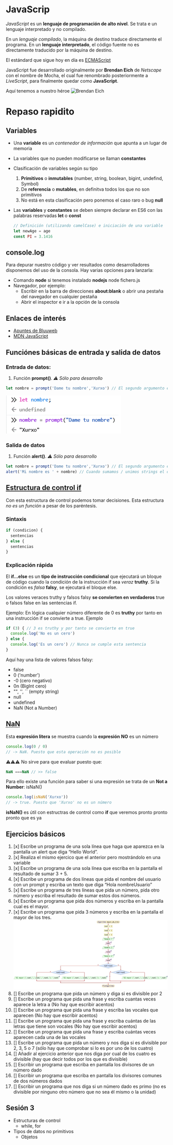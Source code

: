 # JavaScrip

_JavaScript_ es un __lenguaje de programación de alto nivel__. Se trata e un lenguaje interpretado y no compilado.

  En un _lenguaje compilado_, la máquina de destino traduce directamente el programa. En un __lenguaje interpretado__, el código fuente no es directamente traducido por la máquina de destino.

El estándard que sigue hoy en día es [ECMAScript](https://es.wikipedia.org/wiki/ECMAScript)

  JavaScript fue desarrollado originalmente por __Brendan Eich__ de _Netscape_ con el nombre de Mocha, el cual fue renombrado posteriormente a _LiveScript_, para finalmente quedar como __JavaScript__.

Aquí tenemos a nuestro héroe
![Brendan Eich](https://upload.wikimedia.org/wikipedia/commons/thumb/d/d1/Brendan_Eich_Mozilla_Foundation_official_photo.jpg/900px-Brendan_Eich_Mozilla_Foundation_official_photo.jpg)

# Repaso rapidito

## Variables

- Una __variable__ es un _contenedor de información_  que apunta a un lugar de memoria
- La variables que no pueden modificarse se llaman __constantes__
- Clasificación de variables según su tipo
  1. __Primitivos__ o __inmutables__ (number, string, boolean, bigint, undefind, Symbol)
  2. De __referencia__ o __mutables__, en definitva todos los que no son primitivos
  3. No está en esta clasificación pero ponemos el caso raro o bug __null__
- Las __variables__ y __constantes__ se deben siempre declarar en ES6 con las palabras reservadas __let__ o __const__

  ```js
  // Definición (utilizando camelCase) e iniciación de una variable
  let newAge = age
  const PI = 3.1416
  ```

## console.log

Para depurar nuestro código y ver resultados como desarrolladores disponemos del uso de la consola. Hay varias opciones para lanzarla: 
- Comando __node__ si tenemos instalado __nodejs__
    node fichero.js
- Navegador, por ejemplo:
    - Escribir en la barra de direcciones __about:blank__ o abrir una pestaña del navegador en cualquier pestaña
    - Abrir el inspector e ir a la opción de la consola

## Enlaces de interés

- [Apuntes de Bluuweb](https://bluuweb.dev/04-javascript/javascript.html)
- [MDN JavaScript](https://developer.mozilla.org/es/docs/Web/JavaScript/Guide)
## Funciónes básicas de entrada y salida de datos

### Entrada de datos:
  1. Función __prompt()__. _⚠️ Sólo para desarrollo_

```js
let nombre = prompt('Dame tu nombre','Xurxo') // El segundo argumento es opcional
```

![prompt()](/assets/prompt.gif)

### Salida de datos
  1. Función __alert()__. _⚠️ Sólo para desarrollo_

```js
let nombre = prompt('Dame tu nombre','Xurxo') // El segundo argumento es opcional
alert('Mi nombre es ' + nombre) // Cuando sumamos / unimos strings el operador + es de concatenación
```

## [Estructura de control if]((https://www.freecodecamp.org/espanol/news/javascript-if-else-y-if-then-sentencias-condicionales-en-js/))

Con esta estructura de control podemos tomar decisiones. Esta estructura _no es un función_ a pesar de los paréntesis.

### Sintaxis
    
```js
if (condicion) {
  sentencias
} else {
  sentencias
}
```

### Explicación rápida

El __if...else__ es un __tipo de instrucción condicional__ que ejecutará un bloque de código cuando la condición de la instrucción if sea _veraz_ __truthy__. Si la condición es _falsa_ __falsy__, se ejecutará el bloque else.

Los valores veraces truthy y falsos falsy __se convierten en verdaderos__ true o falsos false en las sentencias if.

Ejemplo: En lógica cualquier número diferente de 0 es __truthy__ por tanto en una instrucción if se convierte a true. Ejemplo

```js
if (3) { // 3 es truthy y por tanto se convierte en true
  console.log('No es un cero')
} else {
  console.log('Es un cero') // Nunca se cumple esta sentencia
}
```
Aquí hay una lista de valores falsos falsy:

- false
- 0 ('number')
- -0 (cero negativo)
- 0n (BigInt cero)
- "", '', \`\`  (empty string)
- null
- undefined
- NaN (Not a Number)

## <abbr title="Not a Number">NaN</abbr>

Esta __expresión litera__ se muestra cuando la __expresión__ <strong>NO</strong> es un número

```js
console.log(0 / 0) 
// -> NaN. Puesto que esta operación no es posible
```

  ⚠️⚠️⚠️ No sirve para que evaluar puesto que:

  ```js
  NaN ===NaN // >> false
  ```

Para ello existe una función para saber si una expresión se trata de un __Not a Number__:  isNaN()

```js
console.log(isNaN('Xurxo')) 
// -> true. Puesto que 'Xurxo' no es un número
```
__isNaN()__ es útil con estructras de control como __if__ que veremos pronto pronto pronto que es ya
  
## Ejercicios básicos

1. [x] Escribe un programa de una sola línea que haga que aparezca en la pantalla un alert que diga “Hello World”.
2. [x] Realiza el mismo ejercico que el anterior pero mostrándolo en una variable
3. [x] Escribe un programa de una sola línea que escriba en la pantalla el resultado de sumar 3 + 5.
4. [x] Escribe un programa de dos líneas que pida el nombre del usuario con un prompt y escriba un texto que diga “Hola nombreUsuario”
5. [x] Escribe un programa de tres líneas que pida un número, pida otro número y escriba el resultado de sumar estos dos números.
6. [x] Escribe un programa que pida dos números y escriba en la pantalla cual es el mayor.
7. [x] Escribe un programa que pida 3 números y escriba en la pantalla el mayor de los tres.
![Mayor de 3](./assets/mayor_de_tres.jpg)
8. [] Escribe un programa que pida un número y diga si es divisible por 2
9. [] Escribe un programa que pida una frase y escriba cuantas veces aparece la letra a (No hay que escribir acentos)
10. [] Escribe un programa que pida una frase y escriba las vocales que aparecen (No hay que escribir acentos)
11. [] Escribe un programa que pida una frase y escriba cuántas de las letras que tiene son vocales (No hay que escribir acentos)
12. [] Escribe un programa que pida una frase y escriba cuántas veces aparecen cada una de las vocales
13. [] Escribe un programa que pida un número y nos diga si es divisible por 2, 3, 5 o 7 (sólo hay que comprobar si lo es por uno de los cuatro)
14. [] Añadir al ejercicio anterior que nos diga por cual de los cuatro es divisible (hay que decir todos por los que es divisible)
15. [] Escribir un programa que escriba en pantalla los divisores de un número dado
16. [] Escribir un programa que escriba en pantalla los divisores comunes de dos números dados
17. [] Escribir un programa que nos diga si un número dado es primo (no es divisible por ninguno otro número que no sea él mismo o la unidad)

## Sesión 3
- Estructuras de control
  - while, for
- Tipos de datos no primitivos
  - Objetos